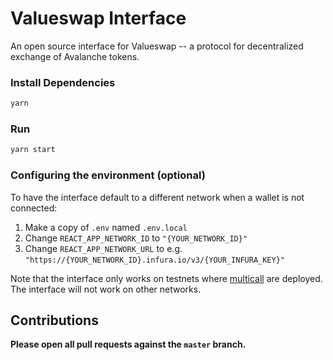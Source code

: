 # Valueswap Interface

An open source interface for Valueswap -- a protocol for decentralized exchange of Avalanche tokens.

### Install Dependencies

```bash
yarn
```

### Run

```bash
yarn start
```

### Configuring the environment (optional)

To have the interface default to a different network when a wallet is not connected:

1. Make a copy of `.env` named `.env.local`
2. Change `REACT_APP_NETWORK_ID` to `"{YOUR_NETWORK_ID}"`
3. Change `REACT_APP_NETWORK_URL` to e.g. `"https://{YOUR_NETWORK_ID}.infura.io/v3/{YOUR_INFURA_KEY}"` 

Note that the interface only works on testnets where
[multicall](https://github.com/makerdao/multicall) are deployed.
The interface will not work on other networks.

## Contributions

**Please open all pull requests against the `master` branch.**